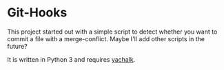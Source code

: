 Git-Hooks
=========

This project started out with a simple script to detect whether you want to commit a file with a merge-conflict. Maybe I'll add other scripts in the future?

It is written in Python 3 and requires [yachalk](https://pypi.org/project/yachalk/).
